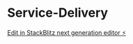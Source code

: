 # Service-Delivery

[Edit in StackBlitz next generation editor ⚡️](https://stackblitz.com/~/github.com/TriMation/Service-Delivery)
